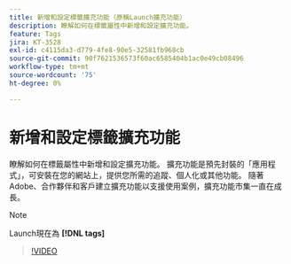 ```yaml
---
title: 新增和設定標籤擴充功能（原稱Launch擴充功能）
description: 瞭解如何在標籤屬性中新增和設定擴充功能。
feature: Tags
jira: KT-3528
exl-id: c4115da3-d779-4fe8-90e5-32581fb968cb
source-git-commit: 90f7621536573f60ac6585404b1ac0e49cb08496
workflow-type: tm+mt
source-wordcount: '75'
ht-degree: 0%

---
```


# 新增和設定標籤擴充功能

瞭解如何在標籤屬性中新增和設定擴充功能。 擴充功能是預先封裝的「應用程式」，可安裝在您的網站上，提供您所需的追蹤、個人化或其他功能。 隨著Adobe、合作夥伴和客戶建立擴充功能以支援使用案例，擴充功能市集一直在成長。

>[!NOTE]
>
> Launch現在為 **[!DNL tags]**

>[!VIDEO](https://video.tv.adobe.com/v/28732/?quality=12&learn=on)
